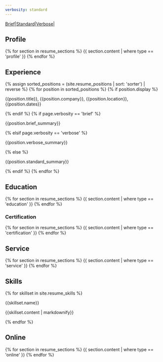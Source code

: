 ```yaml
---
verbosity: standard
---
```

[Brief](resume_brief.md)|[Standard](resume.md)|[Verbose](resume_verbose.md)|

## Profile
{% for section in resume_sections %}
  {{ section.content | where type == 'profile' }}
{% endfor %}

## Experience
{% assign sorted_positions = (site.resume_positions | sort: 'sorter') | reverse %}
{% for position in sorted_positions %}
  {% if position.display %}
<p>{{position.title}}, {{position.company}}, {{position.location}}, {{position.dates}}</p>
  {% endif %}
  {% if page.verbosity == 'brief' %}
<p>{{position.brief_summary}}</p>
  {% elsif page.verbosity == 'verbose' %}
<p>{{position.verbose_summary}}</p>
  {% else %}
<p>{{position.standard_summary}}</p>
  {% endif %}
{% endfor %}

## Education
{% for section in resume_sections %}
  {{ section.content | where type == 'education' }}
{% endfor %}

### Certification
{% for section in resume_sections %}
  {{ section.content | where type == 'certification' }}
{% endfor %}

## Service
{% for section in resume_sections %}
  {{ section.content | where type == 'service' }}
{% endfor %}

## Skills
{% for skillset in site.resume_skills %}
<p>{{skillset.name}}</p>
<p>{{skillset.content | markdownify}}</p>
{% endfor %}

## Online
{% for section in resume_sections %}
  {{ section.content | where type == 'online' }}
{% endfor %}
